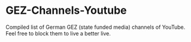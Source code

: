 # GEZ-Channels-Youtube
Compiled list of German GEZ (state funded media) channels of YouTube. Feel free to block them to live a better live.
